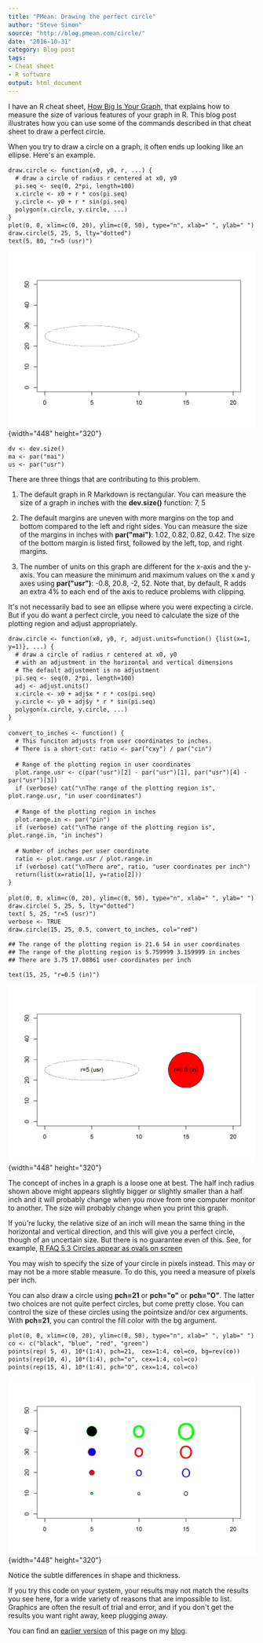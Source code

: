 ```yaml
---
title: "PMean: Drawing the perfect circle"
author: "Steve Simon"
source: "http://blog.pmean.com/circle/"
date: "2016-10-31"
category: Blog post
tags: 
- Cheat sheet
- R software
output: html_document
---
```


I have an R cheat sheet, [How Big Is Your Graph][sim3], that explains how to measure the size of various features of your graph in R. This blog post illustrates how you can use some of the commands described in that cheat sheet to draw a perfect circle.

<!---More--->

When you try to draw a circle on a graph, it often ends up looking like an ellipse. Here's an example.

```{r}
draw.circle <- function(x0, y0, r, ...) {
  # draw a circle of radius r centered at x0, y0
  pi.seq <- seq(0, 2*pi, length=100)
  x.circle <- x0 + r * cos(pi.seq)
  y.circle <- y0 + r * sin(pi.seq)
  polygon(x.circle, y.circle, ...)
}
plot(0, 0, xlim=c(0, 20), ylim=c(0, 50), type="n", xlab=" ", ylab=" ")
draw.circle(5, 25, 5, lty="dotted")
text(5, 80, "r=5 (usr)")
```

![Circle in user coordinates](circle01.jpg){width="448" height="320"}

``` {.r}
dv <- dev.size()
ma <- par("mai")
us <- par("usr")
```

There are three things that are contributing to this problem.

1.  The default graph in R Markdown is rectangular. You can measure the size of a graph in inches with the **dev.size()** function: 7, 5

2.  The default margins are uneven with more margins on the top and bottom compared to the left and right sides. You can measure the size of the margins in inches with **par("mai")**: 1.02, 0.82, 0.82, 0.42. The size of the bottom margin is listed first, followed by the left, top, and right margins.

3.  The number of units on this graph are different for the x-axis and the y-axis. You can measure the minimum and maximum values on the x and y axes using **par("usr")**: -0.8, 20.8, -2, 52. Note that, by default, R adds an extra 4% to each end of the axis to reduce problems with clipping.

It's not necessarily bad to see an ellipse where you were expecting a circle. But if you do want a perfect circle, you need to calculate the size of the plotting region and adjust appropriately.

```{}
draw.circle <- function(x0, y0, r, adjust.units=function() {list(x=1, y=1)}, ...) {
  # draw a circle of radius r centered at x0, y0
  # with an adjustment in the horizontal and vertical dimensions
  # The default adjustment is no adjustment
  pi.seq <- seq(0, 2*pi, length=100)
  adj <- adjust.units()
  x.circle <- x0 + adj$x * r * cos(pi.seq)
  y.circle <- y0 + adj$y * r * sin(pi.seq)
  polygon(x.circle, y.circle, ...)
}

convert_to_inches <- function() {
  # This funciton adjusts from user coordinates to inches.
  # There is a short-cut: ratio <- par("cxy") / par("cin")

  # Range of the plotting region in user coordinates
  plot.range.usr <- c(par("usr")[2] - par("usr")[1], par("usr")[4] - par("usr")[3])
  if (verbose) cat("\nThe range of the plotting region is", plot.range.usr, "in user coordinates")

  # Range of the plotting region in inches
  plot.range.in <- par("pin")
  if (verbose) cat("\nThe range of the plotting region is", plot.range.in, "in inches")

  # Number of inches per user coordinate
  ratio <- plot.range.usr / plot.range.in
  if (verbose) cat("\nThere are", ratio, "user coordinates per inch")
  return(list(x=ratio[1], y=ratio[2]))
}

plot(0, 0, xlim=c(0, 20), ylim=c(0, 50), type="n", xlab=" ", ylab=" ")
draw.circle( 5, 25, 5, lty="dotted")
text( 5, 25, "r=5 (usr)")
verbose <- TRUE
draw.circle(15, 25, 0.5, convert_to_inches, col="red")
```

```{}
## The range of the plotting region is 21.6 54 in user coordinates
## The range of the plotting region is 5.759999 3.159999 in inches
## There are 3.75 17.08861 user coordinates per inch
```

```{}
text(15, 25, "r=0.5 (in)")
```

![Circle in user coordinates](circle02.jpg){width="448" height="320"}

The concept of inches in a graph is a loose one at best. The half inch radius shown above might appears slightly bigger or slightly smaller than a half inch and it will probably change when you move from one computer monitor to another. The size will probably change when you print this graph.

If you're lucky, the relative size of an inch will mean the same thing in the horizontal and vertical direction, and this will give you a perfect circle, though of an uncertain size. But there is no guarantee even of this. See, for example, [R FAQ 5.3 Circles appear as ovals on screen][cran1]

You may wish to specify the size of your circle in pixels instead. This may or may not be a more stable measure. To do this, you need a measure of pixels per inch.

You can also draw a circle using **pch=21** or **pch="o"** or **pch="O"**. The latter two choices are not quite perfect circles, but come pretty close. You can control the size of these circles using the pointsize and/or cex arguments. With **pch=21**, you can control the fill color with the bg argument.

```{}
plot(0, 0, xlim=c(0, 20), ylim=c(0, 50), type="n", xlab=" ", ylab=" ")
co <- c("black", "blue", "red", "green")
points(rep( 5, 4), 10*(1:4), pch=21,  cex=1:4, col=co, bg=rev(co))
points(rep(10, 4), 10*(1:4), pch="o", cex=1:4, col=co)
points(rep(15, 4), 10*(1:4), pch="O", cex=1:4, col=co)
```

![Circle in user coordinates](circle03.jpg){width="448" height="320"}

Notice the subtle differences in shape and thickness.

If you try this code on your system, your results may not match the results you see here, for a wide variety of reasons that are impossible to list. Graphics are often the result of trial and error, and if you don't get the results you want right away, keep plugging away.

You can find an [earlier version][sim1] of this page on my [blog][sim2].

[sim1]: http://blog.pmean.com/circle/
[sim2]: http://blog.pmean.com

[sim3]: http://blog.pmean.com/cheatsheets

[cran1]: https://cran.r-project.org/bin/windows/base/rw-FAQ.html#Circles-appear-as-ovals-on-screen
